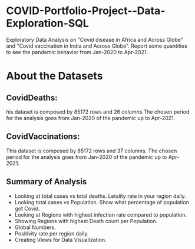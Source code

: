# COVID-Portfolio-Project--Data-Exploration-SQL
Exploratory Data Analysis on "Covid disease in Africa and Across Globe" and "Covid vaccination in India and Across Globe". Report some quantities to see the pandemic behavior from Jan-2020 to Apr-2021.
# About the Datasets
## CovidDeaths:
his dataset is composed by 85172 rows and 26 columns.The chosen period for the analysis goes from Jan-2020 of the pandemic up to Apr-2021.
## CovidVaccinations:
This dataset is composed by 85172 rows and 37 columns. The chosen period for the analysis goes from Jan-2020 of the pandemic up to Apr-2021. 
## Summary of Analysis
* Looking at total cases vs total deaths. Letality rate in your region daily.
* Looking total cases vs Population. Show what percentage of population got Covid.
* Looking at Regions with highest infection rate compared to population.
* Showing Regions with highest Death count per Population.
* Global Numbers.
* Positivity rate per region daily.
* Creating Views for Data Visualization.
